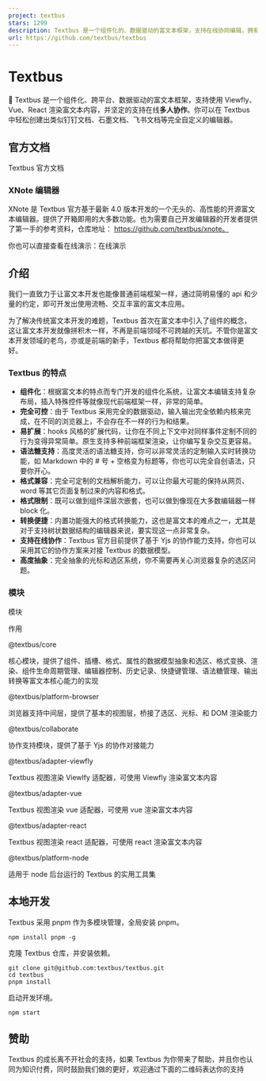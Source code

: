 ```yaml
---
project: textbus
stars: 1299
description: Textbus 是一个组件化的、数据驱动的富文本框架，支持在线协同编辑，拥有非常好的扩展性和可定制性，可使用 Viewfly、Vue 或 React 直接渲染富文本，是构建复杂富文本的不二之选！
url: https://github.com/textbus/textbus
---
```


Textbus
=======

🚀 Textbus 是一个组件化、跨平台、数据驱动的富文本框架，支持使用 Viewfly、Vue、React 渲染富文本内容，并坚定的支持在线**多人协作**。你可以在 Textbus 中轻松创建出类似钉钉文档、石墨文档、飞书文档等完全自定义的编辑器。

官方文档
----

Textbus 官方文档

### XNote 编辑器

XNote 是 Textbus 官方基于最新 4.0 版本开发的一个无头的、高性能的开源富文本编辑器。提供了开箱即用的大多数功能。也为需要自己开发编辑器的开发者提供了第一手的参考资料，仓库地址： https://github.com/textbus/xnote。

你也可以直接查看在线演示：在线演示

介绍
--

我们一直致力于让富文本开发也能像普通前端框架一样，通过简明易懂的 api 和少量的约定，即可开发出使用流畅、交互丰富的富文本应用。

为了解决传统富文本开发的难题，Textbus 首次在富文本中引入了组件的概念，这让富文本开发就像拼积木一样，不再是前端领域不可跨越的天坑。不管你是富文本开发领域的老鸟，亦或是前端的新手，Textbus 都将帮助你把富文本做得更好。

### Textbus 的特点

-   **组件化**：根据富文本的特点而专门开发的组件化系统，让富文本编辑支持复杂布局，插入特殊控件等就像现代前端框架一样，非常的简单。
-   **完全可控**：由于 Textbus 采用完全的数据驱动，输入输出完全依赖内核来完成，在不同的浏览器上，不会存在不一样的行为和结果。
-   **易扩展**：hooks 风格的扩展代码，让你在不同上下文中对同样事件定制不同的行为变得异常简单。原生支持多种前端框架渲染，让你编写复杂交互更容易。
-   **语法糖支持**：高度灵活的语法糖支持，你可以非常灵活的定制输入实时转换功能，如 Markdown 中的 # 号 + 空格变为标题等，你也可以完全自创语法，只要你开心。
-   **格式兼容**：完全可定制的文档解析能力，可以让你最大可能的保持从网页、word 等其它页面复制过来的内容和格式。
-   **格式限制**：既可以做到组件深层次嵌套，也可以做到像现在大多数编辑器一样 block 化。
-   **转换便捷**：内置功能强大的格式转换能力，这也是富文本的难点之一，尤其是对于支持树状数据结构的编辑器来说，要实现这一点非常复杂。
-   **支持在线协作**：Textbus 官方目前提供了基于 Yjs 的协作能力支持，你也可以采用其它的协作方案来对接 Textbus 的数据模型。
-   **高度抽象**：完全抽象的光标和选区系统，你不需要再关心浏览器复杂的选区问题。

### 模块

模块

作用

@textbus/core

核心模块，提供了组件、插槽、格式、属性的数据模型抽象和选区、格式变换、渲染、组件生命周期管理、编辑器控制、历史记录、快捷键管理、语法糖管理、输出转换等富文本核心能力的实现

@textbus/platform-browser

浏览器支持中间层，提供了基本的视图层，桥接了选区、光标、和 DOM 渲染能力

@textbus/collaborate

协作支持模块，提供了基于 Yjs 的协作对接能力

@textbus/adapter-viewfly

Textbus 视图渲染 Viewlfy 适配器，可使用 Viewfly 渲染富文本内容

@textbus/adapter-vue

Textbus 视图渲染 vue 适配器，可使用 vue 渲染富文本内容

@textbus/adapter-react

Textbus 视图渲染 react 适配器，可使用 react 渲染富文本内容

@textbus/platform-node

适用于 node 后台运行的 Textbus 的实用工具集

本地开发
----

Textbus 采用 pnpm 作为多模块管理，全局安装 pnpm。

```
npm install pnpm -g
```

克隆 Textbus 仓库，并安装依赖。

```
git clone git@github.com:textbus/textbus.git
cd textbus
pnpm install
```

启动开发环境。

```
npm start
```

赞助
--

Textbus 的成长离不开社会的支持，如果 Textbus 为你带来了帮助，并且你也认同为知识付费，同时鼓励我们做的更好，欢迎通过下面的二维码表达你的支持
